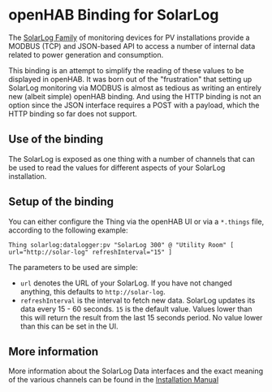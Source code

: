 # openHAB Binding for SolarLog 

The [SolarLog Family](http://www.solar-log.com/en/home.html) of monitoring devices for PV installations provide a MODBUS (TCP) and JSON-based API to access a number of internal data related to power generation and consumption. 

This binding is an attempt to simplify the reading of these values to be displayed in openHAB. It was born out of the "frustration" that setting up SolarLog monitoring via MODBUS is almost as tedious as writing an entirely new (albeit simple) openHAB binding. And using the HTTP binding is not an option since the JSON interface requires a POST with a payload, which the HTTP binding so far does not support.

## Use of the binding

The SolarLog is exposed as one thing with a number of channels that can be used to read the values for different aspects of your SolarLog installation. 

## Setup of the binding

You can either configure the Thing via the openHAB UI or via a `*.things` file, according to the following example:

`Thing solarlog:datalogger:pv "SolarLog 300" @ "Utility Room" [ url="http://solar-log" refreshInterval="15" ]`

The parameters to be used are simple:

* `url` denotes the URL of your SolarLog. If you have not changed anything, this defaults to `http://solar-log`.
* `refreshInterval` is the interval to fetch new data. SolarLog updates its data every 15 - 60 seconds. `15` is the default value. Values lower than this will return the result from the last 15 seconds period. No value lower than this can be set in the UI.

## More information

More information about the SolarLog Data interfaces and the exact meaning of the various channels can be found in the [Installation Manual](http://www.solar-log.com/fileadmin/BENUTZERDATEN/Downloads/Handbuecher/EN/SolarLog_Installation_manual_EN.pdf)
